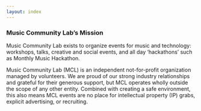 ```yaml
---
layout: index
---
```


### Music Community Lab’s Mission

Music Community Lab exists to organize events for music and technology: workshops, talks, creative and social events, and all day ‘hackathons’ such as Monthly Music Hackathon.

Music Community Lab (MCL) is an independent not-for-profit organization managed by volunteers. We are proud of our strong industry relationships and grateful for their generous support, but MCL operates wholly outside the scope of any other entity. Combined with creating a safe environment, this also means MCL events are no place for intellectual property (IP) grabs, explicit advertising, or recruiting.